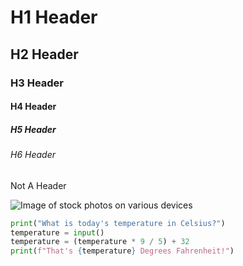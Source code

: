 # H1 Header
## H2 Header
### H3 Header
#### H4 Header
##### H5 Header
###### H6 Header
Not A Header

![Image of stock photos on various devices](https://www.w3schools.com/html/picture_example.jpg)

``` python
print("What is today's temperature in Celsius?")
temperature = input()
temperature = (temperature * 9 / 5) + 32
print(f"That's {temperature} Degrees Fahrenheit!")
```

